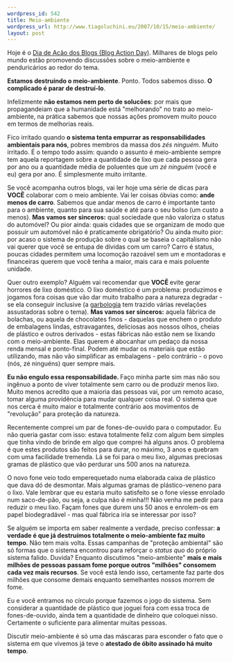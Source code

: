 ```yaml
--- 
wordpress_id: 542
title: Meio-ambiente
wordpress_url: http://www.tiagoluchini.eu/2007/10/15/meio-ambiente/
layout: post
---
```

Hoje é o  <a href="http://blogactionday.org/br" target="_blank">Dia de Acão dos Blogs (Blog Action Day)</a>. Milhares de blogs pelo mundo estão promovendo discussões sobre o meio-ambiente e penduricários ao redor do tema.

<strong>Estamos destruindo o meio-ambiente</strong>. Ponto. Todos sabemos disso. <strong>O complicado é parar de destruí-lo</strong>.

Infelizmente <strong>não estamos nem perto de solucões</strong>: por mais que propagandeiam que a humanidade está "melhorando" no trato ao meio-ambiente, na prática sabemos que nossas ações promovem muito pouco em termos de melhorias reais.

Fico irritado quando <strong>o sistema tenta empurrar as responsabilidades ambientais para nós</strong>, pobres membros da massa dos <em>zés ninguém</em>. Muito irritado. É o tempo todo assim: quando o assunto é meio-ambiente sempre tem aquela reportagem sobre a quantidade de lixo que cada pessoa gera por ano ou a quantidade média de poluentes que um <em>zé ninguém</em> (você e eu) gera por ano. É simplesmente muito irritante.

Se você acompanha outros blogs, vai ler hoje uma série de dicas para <strong>VOCÊ</strong> colaborar com o meio ambiente. Vai ler coisas óbvias como: <strong>ande menos de carro</strong>. Sabemos que andar menos de carro é importante tanto para o ambiente, quanto para sua saúde e até para o seu bolso (um custo a menos). <strong>Mas vamos ser sinceros:</strong> qual sociedade que não valoriza o status do automóvel? Ou pior ainda: quais cidades que se organizam de modo que possuir um automóvel não é praticamente obrigatório? Ou ainda muito pior: por acaso o sistema de produção sobre o qual se baseia o capitalismo não vai querer que você se entupa de dívidas com um carro? Carro é status, poucas cidades permitem uma locomoção razoável sem um e montadoras e financeiras querem que você tenha a maior, mais cara e mais poluente unidade.

Quer outro exemplo? Alguém vai recomendar que <strong>VOCÊ </strong>evite gerar horrores de lixo doméstico. O lixo doméstico é um problema: produzimos e jogamos fora coisas que vão dar muito trabalho para a natureza degradar - se ela conseguir inclusive (a <a href="http://en.wikipedia.org/wiki/Garbology" target="_blank">garbologia</a> tem trazido várias revelações assustadoras sobre o tema). <strong>Mas vamos ser sinceros:</strong> aquela fábrica de bolachas, ou aquela de chocolates finos - daquelas que enchem o produto de embalagens lindas, estravagantes, deliciosas aos nossos olhos, cheias de plástico e outros derivados - estas fábricas não estão nem se lixando com o meio-ambiente. Elas querem é abocanhar um pedaço da nossa renda mensal e ponto-final. Podem até mudar os materiais que estão utilizando, mas não vão simplificar as embalagens - pelo contrário - o povo (nós, zé ninguéns) quer sempre mais.

<strong>Eu não engulo essa responsabilidade. </strong>Faço minha parte sim mas não sou ingênuo a ponto de viver totalmente sem carro ou de produzir menos lixo. Muito menos acredito que a maioria das pessoas vai, por um remoto acaso, tomar alguma providência para mudar qualquer coisa real. O sistema que nos cerca é muito maior e totalmente contrário aos movimentos de "revolução" para proteção da natureza.

Recentemente comprei um par de fones-de-ouvido para o computador. Eu não queria gastar com isso: estava totalmente feliz com algum bem simples que tinha vindo de brinde em algo que comprei há alguns anos. O problema é que estes produtos são feitos para durar, no máximo, 3 anos e quebram com uma facilidade tremenda. Lá se foi para o meu lixo, algumas preciosas gramas de plástico que vão perdurar uns 500 anos na natureza.

O novo fone veio todo emperequetado numa elaborada caixa de plástico que dava dó de desmontar. Mais algumas gramas de plástico-veneno para o lixo. Vale lembrar que eu estaria muito satisfeito se o fone viesse enrolado num saco-de-pão, ou seja, a culpa não é minha!!! Não venha me pedir para reduzir o meu lixo. Façam fones que durem uns 50 anos e enrolem-os em papel biodegradável - mas qual fábrica iria se interessar por isso?

Se alguém se importa em saber realmente a verdade, preciso confessar: <strong>a verdade é que já destruímos totalmente o meio-ambiente faz muito tempo</strong>. Não tem mais volta. Essas campanhas de "proteção ambiental" são só formas que o sistema encontrou para reforçar o <em>status quo</em> do próprio sistema falido. Duvida? Enquanto discutimos "meio-ambiente" <strong>mais e mais milhões de pessoas passam fome porque outros "milhões" consomem cada vez mais recursos</strong>. Se você está lendo isso, certamente faz parte dos milhões que consome demais enquanto semelhantes nossos morrem de fome.

Eu e você entramos no círculo porque fazemos o jogo do sistema. Sem considerar a quantidade de plástico que joguei fora com essa troca de fones-de-ouvido, ainda tem a quantidade de dinheiro que coloquei nisso. Certamente o suficiente para alimentar muitas pessoas.

Discutir meio-ambiente é só uma das máscaras para esconder o fato que o sistema em que vivemos já teve o <strong>atestado de óbito assinado há muito tempo</strong>.
